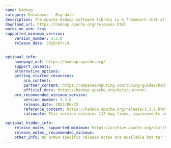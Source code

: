 ```yaml
---
name: Hadoop
category: Databases - Big-data
description: The Apache Hadoop software library is a framework that allows for distributed processing of large data sets across clusters of computers using simple programming models.
download_url: https://hadoop.apache.org/releases.html
works_on_arm: true
supported_minimum_version:
    version_number: 3.3.0
    release_date: 2020/07/14


optional_info:
    homepage_url: https://hadoop.apache.org/
    support_caveats:
    alternative_options:
    getting_started_resources:
        arm_content:
        partner_content: https://amperecomputing.com/tuning-guides/hadoop-tuning-guide-on-bare-metal
        official_docs: https://hadoop.apache.org/docs/current/
    arm_recommended_minimum_version:
        version_number: 3.3.6
        release_date: 2023/06/23
        reference_content: https://hadoop.apache.org/release/3.3.6.html
        rationale: This version contains 117 bug fixes, improvements and enhancements, published Software Bill of Materials (SBOM) using CycloneDX Maven plugin, moved a number of HDFS-specific APIs to Hadoop Common to make it possible for certain applications that depend on HDFS semantics to run on other Hadoop compatible file systems. HDFS Router-Router Based Federation now supports storing delegation tokens on MySQL, which improves token operation through over the original Zookeeper-based implementation.

optional_hidden_info:
    release_notes__supported_minimum: https://archive.apache.org/dist/hadoop/common/hadoop-3.3.0/
    release_notes__recommended_minimum:
    other_info: No arm64 specific release notes are available but tar file is released for ARM64 from v3.3.0 version.
---
```

